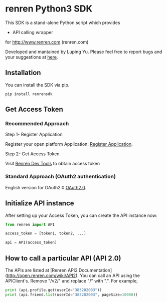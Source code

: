 # renren Python3 SDK

This SDK is a stand-alone Python script which provides

* API calling wrapper

for http://www.renren.com (renren.com)

Developed and mantained by Luping Yu. Please feel free to report bugs and
your suggestions at [here](https://github.com/lazydingding/renren_sdk).

## Installation

You can install the SDK via pip.

```
pip install renrensdk
```

## Get Access Token

### Recommended Approach ###
Step 1- Register Application

Register your open platform Application: [Register Application](http://app.renren.com/developers/newapp).

Step 2- Get Access Token

Visit [Renren Dev Tools](http://dev.renren.com/tools) to obtain access token

### Standard Approach (OAuth2 authentication) ###

English version for OAuth2.0 [OAuth2.0](http://open.renren.com/wiki/English_version_for_OAuth2.0).

## Initialize API instance

After setting up your Access Token, you can create the API instance now:

```python
from renren import API

access_token = [token1, token2, ...]

api = API(access_token)
```

## How to call a particular API (API 2.0)

The APIs are listed at [Renren API2 Documentation]
(http://open.renren.com/wiki/API2).
You can call an API using the APIClient's.  Remove "/v2/" and replace "/" with ".".  For example,

```python
print (api.profile.get(userId="383202003"))
print (api.friend.list(userId="383202003", pageSize=10000))
```
